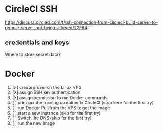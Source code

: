 # CircleCI SSH

https://discuss.circleci.com/t/ssh-connection-from-circleci-build-server-to-remote-server-not-being-allowed/22964

## credentials and keys

Where to store secret data?

# Docker

1. [X] create a user on the Linux VPS
2. [X] assign SSH key authentication
3. [X] assign permission to run Docker commands
4. [ ] print out the running container in CircleCI (stop here for the first try)
5. [ ] run Docker Pull from the VPS to get the image
6. [ ] start a new instance  (skip for the first try)
7. [ ] Switch the DNS (skip for the first try)
8. [ ] run the new image
